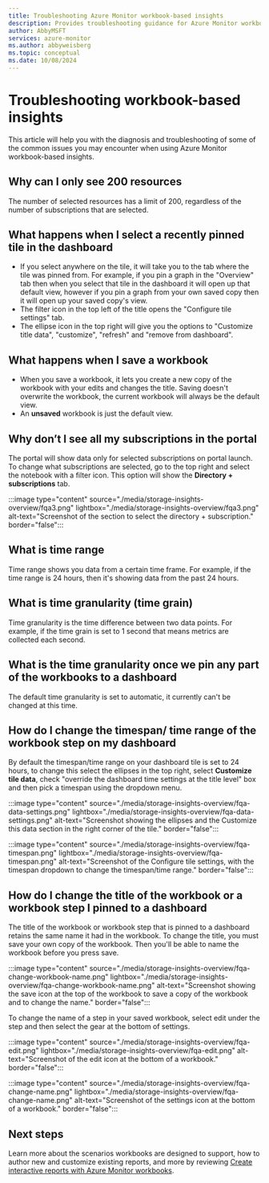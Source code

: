 ```yaml
---
title: Troubleshooting Azure Monitor workbook-based insights
description: Provides troubleshooting guidance for Azure Monitor workbook-based insights for services like Azure Key Vault, Azure Cosmos DB, Azure Storage, and Azure Cache for Redis.
author: AbbyMSFT
services: azure-monitor 
ms.author: abbyweisberg
ms.topic: conceptual
ms.date: 10/08/2024
---
```


# Troubleshooting workbook-based insights

This article will help you with the diagnosis and troubleshooting of some of the common issues you may encounter when using Azure Monitor workbook-based insights.


## Why can I only see 200 resources

The number of selected resources has a limit of 200, regardless of the number of subscriptions that are selected.

## What happens when I select a recently pinned tile in the dashboard

* If you select anywhere on the tile, it will take you to the tab where the tile was pinned from. For example, if you pin a graph in the "Overview" tab then when you select that tile in the dashboard it will open up that default view, however if you pin a graph from your own saved copy then it will open up your saved copy's view.
* The filter icon in the top left of the title opens the "Configure tile settings" tab.
* The ellipse icon in the top right will give you the options to "Customize title data", "customize", "refresh" and "remove from dashboard".

## What happens when I save a workbook

* When you save a workbook, it lets you create a new copy of the workbook with your edits and changes the title. Saving doesn't overwrite the workbook, the current workbook will always be the default view.
* An **unsaved** workbook is just the default view.

## Why don’t I see all my subscriptions in the portal

The portal will show data only for selected subscriptions on portal launch. To change what subscriptions are selected, go to the top right and select the notebook with a filter icon. This option will show the **Directory + subscriptions** tab.
<!-- convertborder later -->
:::image type="content" source="./media/storage-insights-overview/fqa3.png" lightbox="./media/storage-insights-overview/fqa3.png" alt-text="Screenshot of the section to select the directory + subscription." border="false":::

## What is time range

Time range shows you data from a certain time frame. For example, if the time range is 24 hours, then it's showing data from the past 24 hours.

## What is time granularity (time grain)

Time granularity is the time difference between two data points. For example, if the time grain is set to 1 second that means metrics are collected each second.

## What is the time granularity once we pin any part of the workbooks to a dashboard

The default time granularity is set to automatic, it currently can't be changed at this time.

## How do I change the timespan/ time range of the workbook step on my dashboard

By default the timespan/time range on your dashboard tile is set to 24 hours, to change this select the ellipses in the top right, select **Customize tile data**, check "override the dashboard time settings at the title level" box and then pick a timespan using the dropdown menu.  
<!-- convertborder later -->
:::image type="content" source="./media/storage-insights-overview/fqa-data-settings.png" lightbox="./media/storage-insights-overview/fqa-data-settings.png" alt-text="Screenshot showing the ellipses and the Customize this data section in the right corner of the tile." border="false":::
<!-- convertborder later -->
:::image type="content" source="./media/storage-insights-overview/fqa-timespan.png" lightbox="./media/storage-insights-overview/fqa-timespan.png" alt-text="Screenshot of the Configure tile settings, with the timespan dropdown to change the timespan/time range." border="false":::

## How do I change the title of the workbook or a workbook step I pinned to a dashboard

The title of the workbook or workbook step that is pinned to a dashboard retains the same name it had in the workbook. To change the title, you must save your own copy of the workbook. Then you'll be able to name the workbook before you press save.
<!-- convertborder later -->
:::image type="content" source="./media/storage-insights-overview/fqa-change-workbook-name.png" lightbox="./media/storage-insights-overview/fqa-change-workbook-name.png" alt-text="Screenshot showing the save icon at the top of the workbook to save a copy of the workbook and to change the name." border="false":::

To change the name of a step in your saved workbook, select edit under the step and then select the gear at the bottom of settings.
<!-- convertborder later -->
:::image type="content" source="./media/storage-insights-overview/fqa-edit.png" lightbox="./media/storage-insights-overview/fqa-edit.png" alt-text="Screenshot of the edit icon at the bottom of a workbook." border="false":::
<!-- convertborder later -->
:::image type="content" source="./media/storage-insights-overview/fqa-change-name.png" lightbox="./media/storage-insights-overview/fqa-change-name.png" alt-text="Screenshot of the settings icon at the bottom of a workbook." border="false":::

## Next steps

Learn more about the scenarios workbooks are designed to support, how to author new and customize existing reports, and more by reviewing [Create interactive reports with Azure Monitor workbooks](../visualize/workbooks-overview.md).
